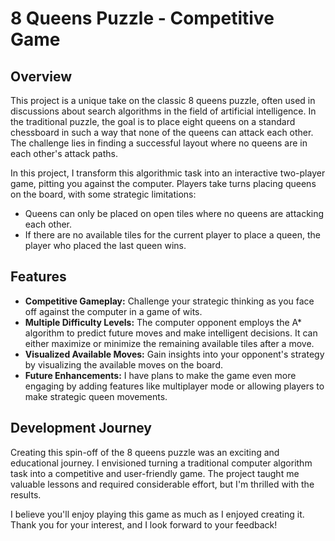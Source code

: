 # 8 Queens Puzzle - Competitive Game

## Overview
This project is a unique take on the classic 8 queens puzzle, often used in discussions about search algorithms in the field of artificial intelligence. In the traditional puzzle, the goal is to place eight queens on a standard chessboard in such a way that none of the queens can attack each other. The challenge lies in finding a successful layout where no queens are in each other's attack paths.

In this project, I transform this algorithmic task into an interactive two-player game, pitting you against the computer. Players take turns placing queens on the board, with some strategic limitations:

- Queens can only be placed on open tiles where no queens are attacking each other.
- If there are no available tiles for the current player to place a queen, the player who placed the last queen wins.

## Features
- **Competitive Gameplay:** Challenge your strategic thinking as you face off against the computer in a game of wits.
- **Multiple Difficulty Levels:** The computer opponent employs the A* algorithm to predict future moves and make intelligent decisions. It can either maximize or minimize the remaining available tiles after a move.
- **Visualized Available Moves:** Gain insights into your opponent's strategy by visualizing the available moves on the board.
- **Future Enhancements:** I have plans to make the game even more engaging by adding features like multiplayer mode or allowing players to make strategic queen movements.

## Development Journey
Creating this spin-off of the 8 queens puzzle was an exciting and educational journey. I envisioned turning a traditional computer algorithm task into a competitive and user-friendly game. The project taught me valuable lessons and required considerable effort, but I'm thrilled with the results.

I believe you'll enjoy playing this game as much as I enjoyed creating it. Thank you for your interest, and I look forward to your feedback!

